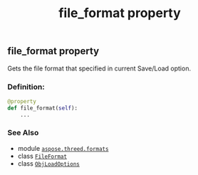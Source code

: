 ﻿---
title: file_format property
second_title: Aspose.3D for Python via .NET API References
description: 
type: docs
weight: 50
url: /python-net/aspose.threed.formats/objloadoptions/file_format/
is_root: false
---

## file_format property


Gets the file format that specified in current Save/Load option.
### Definition:
```python
@property
def file_format(self):
    ...
```

### See Also
* module [`aspose.threed.formats`](../../)
* class [`FileFormat`](/3d/python-net/aspose.threed/fileformat)
* class [`ObjLoadOptions`](/3d/python-net/aspose.threed.formats/objloadoptions)
